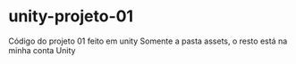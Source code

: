 # unity-projeto-01
Código do projeto 01 feito em unity
Somente a pasta assets, o resto está na minha conta Unity
